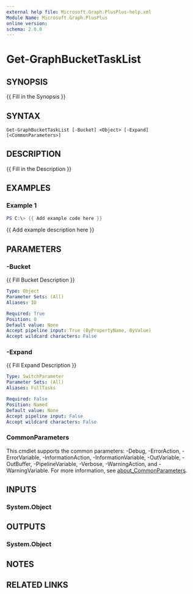```yaml
---
external help file: Microsoft.Graph.PlusPlus-help.xml
Module Name: Microsoft.Graph.PlusPlus
online version:
schema: 2.0.0
---
```


# Get-GraphBucketTaskList

## SYNOPSIS
{{ Fill in the Synopsis }}

## SYNTAX

```
Get-GraphBucketTaskList [-Bucket] <Object> [-Expand] [<CommonParameters>]
```

## DESCRIPTION
{{ Fill in the Description }}

## EXAMPLES

### Example 1
```powershell
PS C:\> {{ Add example code here }}
```

{{ Add example description here }}

## PARAMETERS

### -Bucket
{{ Fill Bucket Description }}

```yaml
Type: Object
Parameter Sets: (All)
Aliases: ID

Required: True
Position: 0
Default value: None
Accept pipeline input: True (ByPropertyName, ByValue)
Accept wildcard characters: False
```

### -Expand
{{ Fill Expand Description }}

```yaml
Type: SwitchParameter
Parameter Sets: (All)
Aliases: FullTasks

Required: False
Position: Named
Default value: None
Accept pipeline input: False
Accept wildcard characters: False
```

### CommonParameters
This cmdlet supports the common parameters: -Debug, -ErrorAction, -ErrorVariable, -InformationAction, -InformationVariable, -OutVariable, -OutBuffer, -PipelineVariable, -Verbose, -WarningAction, and -WarningVariable. For more information, see [about_CommonParameters](http://go.microsoft.com/fwlink/?LinkID=113216).

## INPUTS

### System.Object
## OUTPUTS

### System.Object
## NOTES

## RELATED LINKS

